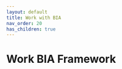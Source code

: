 ```yaml
---
layout: default
title: Work with BIA
nav_order: 20
has_children: true
---
```


# Work BIA Framework
 
